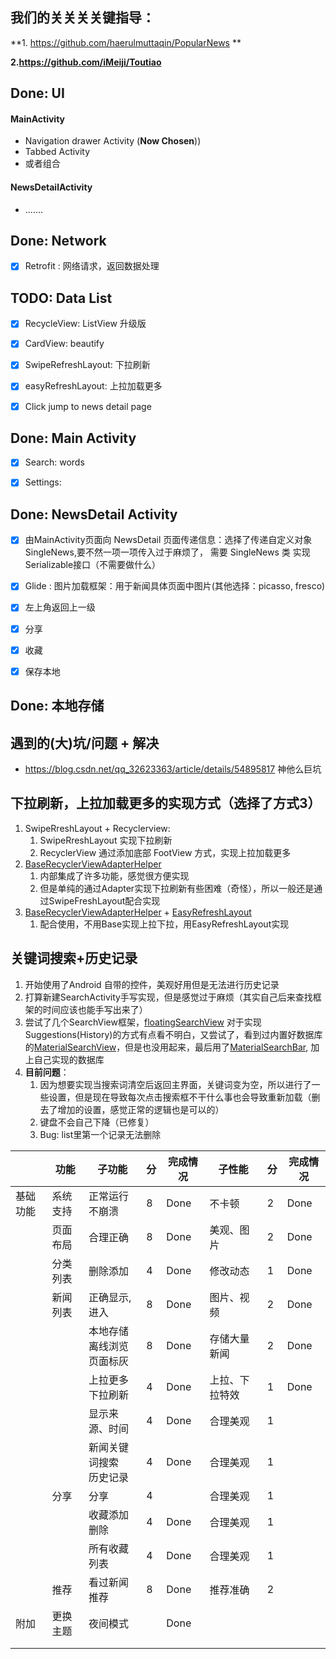 ## 我们的关关关关键指导：

**1. <https://github.com/haerulmuttaqin/PopularNews> ** 

**2.<https://github.com/iMeiji/Toutiao>**





## Done: UI

#### MainActivity

* Navigation drawer Activity (**Now Chosen**))
* Tabbed Activity
* 或者组合

#### NewsDetailActivity

* .......



## Done: Network

- [x] Retrofit : 网络请求，返回数据处理



## TODO: Data List

- [x] RecycleView: ListView 升级版
- [x] CardView:  beautify
- [x] SwipeRefreshLayout: 下拉刷新
- [x] easyRefreshLayout: 上拉加载更多
- [x] Click jump to news detail page



## Done: Main Activity

- [x] Search:  words
- [x] Settings:



## Done: NewsDetail Activity

- [x] 由MainActivity页面向 NewsDetail 页面传递信息：选择了传递自定义对象SingleNews,要不然一项一项传入过于麻烦了， 需要 SingleNews 类 实现 Serializable接口（不需要做什么）
- [x] Glide : 图片加载框架：用于新闻具体页面中图片(其他选择：picasso, fresco)
- [x] 左上角返回上一级
- [x] 分享
- [x] 收藏
- [x] 保存本地



## Done: 本地存储



## 遇到的(大)坑/问题 + 解决

* <https://blog.csdn.net/qq_32623363/article/details/54895817> 神他么巨坑



## 下拉刷新，上拉加载更多的实现方式（选择了方式3）

1. SwipeRreshLayout + Recyclerview: 
   1. SwipeRreshLayout 实现下拉刷新
   2. RecyclerView 通过添加底部 FootView 方式，实现上拉加载更多
2. [BaseRecyclerViewAdapterHelper](http://www.recyclerview.org/)
   1. 内部集成了许多功能，感觉很方便实现
   2. 但是单纯的通过Adapter实现下拉刷新有些困难（奇怪），所以一般还是通过SwipeFreshLayout配合实现
3. [BaseRecyclerViewAdapterHelper](http://www.recyclerview.org/) + [EasyRefreshLayout](<https://github.com/anzaizai/EasyRefreshLayout>)
   1. 配合使用，不用Base实现上拉下拉，用EasyRefreshLayout实现



## 关键词搜索+历史记录

1. 开始使用了Android 自带的控件，美观好用但是无法进行历史记录
2. 打算新建SearchActivity手写实现，但是感觉过于麻烦（其实自己后来查找框架的时间应该也能手写出来了）
3. 尝试了几个SearchView框架，[floatingSearchView](<https://github.com/arimorty/floatingsearchview>) 对于实现Suggestions(History)的方式有点看不明白，又尝试了，看到过内置好数据库的[MaterialSearchView](<https://github.com/lapism/MaterialSearchView>)，但是也没用起来，最后用了[MaterialSearchBar](<https://github.com/mancj/MaterialSearchBar>), 加上自己实现的数据库
4. **目前问题**：
   1. 因为想要实现当搜索词清空后返回主界面，关键词变为空，所以进行了一些设置，但是现在导致每次点击搜索框不干什么事也会导致重新加载（删去了增加的设置，感觉正常的逻辑也是可以的）
   2. 键盘不会自己下降（已修复）
   3. Bug: list里第一个记录无法删除





|          | 功能     | 子功能                               | 分   | 完成情况 | 子性能         | 分   | 完成情况 |
| -------- | -------- | ------------------------------------ | ---- | -------- | -------------- | ---- | -------- |
| 基础功能 | 系统支持 | 正常运行不崩溃                       | 8    | Done     | 不卡顿         | 2    | Done     |
|          | 页面布局 | 合理正确                             | 8    | Done     | 美观、图片     | 2    | Done     |
|          | 分类列表 | 删除添加                             | 4    | Done     | 修改动态       | 1    | Done     |
|          | 新闻列表 | 正确显示,进入                        | 8    | Done     | 图片、视频     | 2    | Done     |
|          |          | 本地存储<br />离线浏览<br />页面标灰 | 8    | Done     | 存储大量新闻   | 2    | Done     |
|          |          | 上拉更多<br />下拉刷新               | 4    | Done     | 上拉、下拉特效 | 1    | Done     |
|          |          | 显示来源、时间                       | 4    | Done     | 合理美观       | 1    |          |
|          |          | 新闻关键词搜索<br />历史记录         | 4    | Done     | 合理美观       | 1    |          |
|          | 分享     | 分享                                 | 4    |          | 合理美观       | 1    |          |
|          |          | 收藏添加删除                         | 4    | Done     | 合理美观       | 1    |          |
|          |          | 所有收藏列表                         | 4    | Done     | 合理美观       | 1    |          |
|          | 推荐     | 看过新闻推荐                         | 8    | Done     | 推荐准确       | 2    |          |
| 附加     | 更换主题 | 夜间模式                             |      | Done     |                |      |          |
|          |          |                                      |      |          |                |      |          |
|          |          |                                      |      |          |                |      |          |




